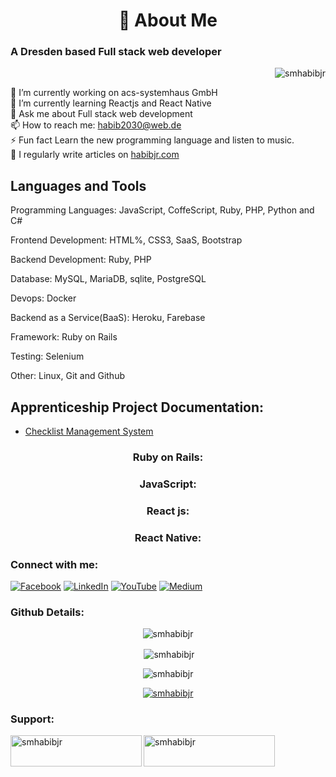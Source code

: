 <h1 align="center">💫 About Me</h1>

<h3 align="left">A Dresden based Full stack web developer</h3> 
<p align="right"> <img src="https://komarev.com/ghpvc/?username=smhabibjr&label=Profile%20views&color=0e75b6&style=flat" alt="smhabibjr" /> </p>

🔭 I’m currently working on acs-systemhaus GmbH <br>🌱 I’m currently learning Reactjs and React Native <br>💬 Ask me about Full stack web development <br>📫 How to reach me: [habib2030@web.de](mailto:habib2030@web.de) <br>⚡ Fun fact Learn the new programming language and listen to music.<br> 📝 I regularly write articles on [habibjr.com](https://www.habibjr.com/)

## Languages and Tools

Programming Languages: JavaScript, CoffeScript, Ruby, PHP, Python and C#

Frontend Development: HTML%, CSS3, SaaS, Bootstrap

Backend Development: Ruby, PHP

Database: MySQL, MariaDB, sqlite, PostgreSQL

Devops: Docker

Backend as a Service(BaaS): Heroku, Farebase

Framework: Ruby on Rails

Testing: Selenium

Other: Linux, Git and Github

## Apprenticeship Project Documentation:

- [Checklist Management System](https://github.com/smhabibjr/Apprenticeship-Project-Documentation/blob/main/ChecklistManagement.md)

<h3 align="center">Ruby on Rails:</h3>

<h3 align="center">JavaScript:</h3>

<h3 align="center">React js:</h3>

<h3 align="center">React Native:</h3>

<h3 align="left">Connect with me:</h3>

[![Facebook](https://img.shields.io/badge/Facebook-%231877F2.svg?logo=Facebook&logoColor=white)](https://facebook.com/smhabibjr) 
[![LinkedIn](https://img.shields.io/badge/LinkedIn-%230077B5.svg?logo=linkedin&logoColor=white)](https://linkedin.com/in/smhabibjr) 
[![YouTube](https://img.shields.io/badge/YouTube-%23FF0000.svg?logo=YouTube&logoColor=white)](https://youtube.com/c/HabibJr)
[![Medium](https://img.shields.io/badge/Medium-12100E?logo=medium&logoColor=white)](https://medium.com/@smhabibjr)


<h3 align="left">Github Details:</h3>


<p align="center">
<img align="center" src="https://github-readme-stats.vercel.app/api/top-langs?username=smhabibjr&show_icons=true&locale=en&layout=compact" alt="smhabibjr" />
</p>


<p align="center">
&nbsp;<img align="center" src="https://github-readme-stats.vercel.app/api?username=smhabibjr&show_icons=true&locale=en" alt="smhabibjr" />
</p>


<p align="center">
<img align="center" src="https://github-readme-streak-stats.herokuapp.com/?user=smhabibjr&" alt="smhabibjr" />
</p>



<p align="center">
<a href="https://github.com/ryo-ma/github-profile-trophy"><img src="https://github-profile-trophy.vercel.app/?username=smhabibjr" alt="smhabibjr" /></a> 
</p>



<h3 align="left">Support:</h3>
<p><a href="https://www.buymeacoffee.com/smhabibjr"> <img align="left" src="https://cdn.buymeacoffee.com/buttons/v2/default-yellow.png" height="50" width="210" alt="smhabibjr" /></a>
<a href="https://paypal.me/habib2030@web.de"> <img align="left" src="https://img.shields.io/badge/PayPal-00457C" height="50" width="210" alt="smhabibjr" /></a>
</p>
<br>
